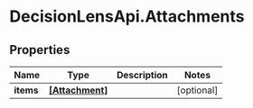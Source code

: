 # DecisionLensApi.Attachments

## Properties
Name | Type | Description | Notes
------------ | ------------- | ------------- | -------------
**items** | [**[Attachment]**](Attachment.md) |  | [optional] 


